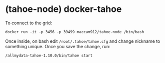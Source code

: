 (tahoe-node) docker-tahoe
============
To connect to the grid:

`docker run -it -p 3456 -p 39499 maccam912/tahoe-node /bin/bash`

Once inside, on bash edit `/root/.tahoe/tahoe.cfg` and change nickname to something unique. Once you save the change, run:

`/allmydata-tahoe-1.10.0/bin/tahoe start`
